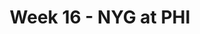 ---
layout: game
title: Week 16 - NYG at PHI
season: 2023
game_id: 2023_16_NYG_PHI
away_team: NYG
home_team: PHI
---